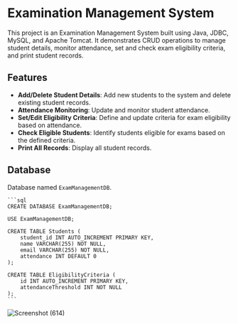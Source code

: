 # Examination Management System

This project is an Examination Management System built using Java, JDBC, MySQL, and Apache Tomcat. It demonstrates CRUD operations to manage student details, monitor attendance, set and check exam eligibility criteria, and print student records.

## Features

- **Add/Delete Student Details**: Add new students to the system and delete existing student records.
- **Attendance Monitoring**: Update and monitor student attendance.
- **Set/Edit Eligibility Criteria**: Define and update criteria for exam eligibility based on attendance.
- **Check Eligible Students**: Identify students eligible for exams based on the defined criteria.
- **Print All Records**: Display all student records.

## Database

Database named `ExamManagementDB`.

    ```sql
    CREATE DATABASE ExamManagementDB;

    USE ExamManagementDB;

    CREATE TABLE Students (
        student_id INT AUTO_INCREMENT PRIMARY KEY,
        name VARCHAR(255) NOT NULL,
        email VARCHAR(255) NOT NULL,
        attendance INT DEFAULT 0
    );

    CREATE TABLE EligibilityCriteria (
        id INT AUTO_INCREMENT PRIMARY KEY,
        attendanceThreshold INT NOT NULL
    );
    ```


![Screenshot (614)](https://github.com/tarang-priyadarshi/ExamManagement/assets/105580689/9a470f57-5ff6-4310-b98b-54ca4d5127b2)
